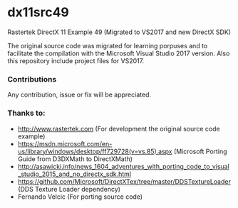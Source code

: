 # dx11src49
Rastertek DirectX 11 Example 49 (Migrated to VS2017 and new DirectX SDK)

The original source code was migrated for learning porpuses and to facilitate the compilation with the Microsoft Visual Studio 2017 version. Also this repository include project files for VS2017.

### Contributions
Any contribution, issue or fix will be appreciated.

### Thanks to:
- http://www.rastertek.com (For development the original source code example)
- https://msdn.microsoft.com/en-us/library/windows/desktop/ff729728(v=vs.85).aspx (Microsoft Porting Guide from D3DXMath to DirectXMath)
- http://asawicki.info/news_1604_adventures_with_porting_code_to_visual_studio_2015_and_no_directx_sdk.html
- https://github.com/Microsoft/DirectXTex/tree/master/DDSTextureLoader (DDS Texture Loader dependency)
- Fernando Velcic (For porting source code)
